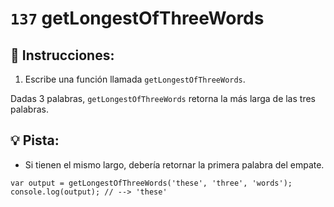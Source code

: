 # `137` getLongestOfThreeWords

## 📝 Instrucciones:

1. Escribe una función llamada `getLongestOfThreeWords`.

Dadas 3 palabras, `getLongestOfThreeWords` retorna la más larga de las tres palabras.

## :bulb: Pista:

* Si tienen el mismo largo, debería retornar la primera palabra del empate.

```Js
var output = getLongestOfThreeWords('these', 'three', 'words');
console.log(output); // --> 'these'
```